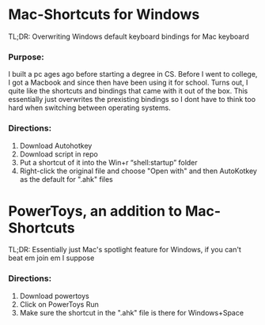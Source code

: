 # Mac-Shortcuts for Windows
TL;DR: Overwriting Windows default keyboard bindings for Mac keyboard

### Purpose:
I built a pc ages ago before starting a degree in CS. Before I went to college, I got a Macbook and 
since then have been using it for school. Turns out, I quite like the shortcuts and bindings that 
came with it out of the box. This essentially just overwrites the prexisting bindings so I dont have 
to think too hard when switching between operating systems. 

### Directions:
1. Download Autohotkey
2. Download script in repo
3. Put a shortcut of it into the Win+r “shell:startup” folder
4. Right-click the original file and choose "Open with" and then AutoKotkey as the default for ".ahk" files


# PowerToys, an addition to Mac-Shortcuts
TL;DR: Essentially just Mac's spotlight feature for Windows, if you can't beat em join em I suppose

### Directions:
1. Download powertoys
2. Click on PowerToys Run
3. Make sure the shortcut in the ".ahk" file is there for Windows+Space
